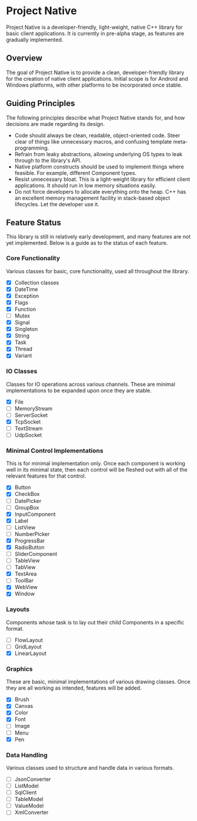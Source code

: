 # Project Native

Project Native is a developer-friendly, light-weight, native C++ library for
basic client applications. It is currently in pre-alpha stage, as features
are gradually implemented.

## Overview

The goal of Project Native is to provide a clean, developer-friendly library
for the creation of native client applications. Initial scope is for Android
and Windows platforms, with other platforms to be incorporated once stable.

## Guiding Principles

The following principles describe what Project Native stands for, and how
decisions are made regarding its design.

 - Code should always be clean, readable, object-oriented code. Steer clear
   of things like unnecessary macros, and confusing template meta-programming.
 - Refrain from leaky abstractions, allowing underlying OS types to leak
   through to the library's API.
 - Native platform constructs should be used to implement things where
   feasible. For example, different Component types.
 - Resist unnecessary bloat. This is a light-weight library for efficient
   client applications. It should run in low memory situations easily.
 - Do not force developers to allocate everything onto the heap. C++ has an
   excellent memory management facility in stack-based object lifecycles. Let
   the developer use it.

## Feature Status

This library is still in relatively early development, and many features are
not yet implemented. Below is a guide as to the status of each feature.

### Core Functionality

Various classes for basic, core functionality, used all throughout the library.

- [x] Collection classes
- [x] DateTime
- [x] Exception
- [x] Flags
- [x] Function
- [ ] Mutex
- [x] Signal
- [x] Singleton
- [x] String
- [x] Task
- [x] Thread
- [x] Variant

### IO Classes

Classes for IO operations across various channels. These are minimal implementations
to be expanded upon once they are stable.

- [x] File
- [ ] MemoryStream
- [ ] ServerSocket
- [x] TcpSocket
- [ ] TextStream
- [ ] UdpSocket

### Minimal Control Implementations

This is for minimal implementation only. Once each component is working well
in its minimal state, then each control will be fleshed out with all of the
relevant features for that control.

- [x] Button
- [x] CheckBox
- [ ] DatePicker
- [ ] GroupBox
- [x] InputComponent
- [x] Label
- [ ] ListView
- [ ] NumberPicker
- [x] ProgressBar
- [x] RadioButton
- [ ] SliderComponent
- [ ] TableView
- [ ] TabView
- [x] TextArea
- [ ] ToolBar
- [x] WebView
- [x] Window

### Layouts

Components whose task is to lay out their child Components in a specific
format.

- [ ] FlowLayout
- [ ] GridLayout
- [x] LinearLayout

### Graphics

These are basic, minimal implementations of various drawing classes. Once they
are all working as intended, features will be added.

- [x] Brush
- [x] Canvas
- [x] Color
- [x] Font
- [ ] Image
- [ ] Menu
- [x] Pen

### Data Handling

Various classes used to structure and handle data in various formats.

- [ ] JsonConverter
- [ ] ListModel
- [ ] SqlClient
- [ ] TableModel
- [ ] ValueModel
- [ ] XmlConverter
